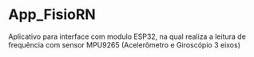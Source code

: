 # App_FisioRN
Aplicativo para interface com modulo ESP32, na qual realiza a leitura de frequência com sensor MPU9265 (Acelerômetro e Giroscópio 3 eixos)
